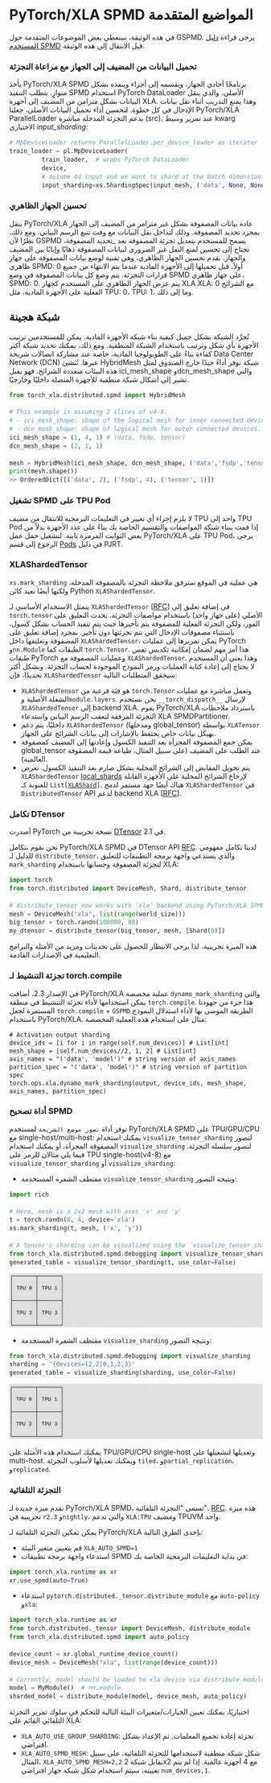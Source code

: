 # PyTorch/XLA SPMD المواضيع المتقدمة

في هذه الوثيقة، سنغطي بعض الموضوعات المتقدمة حول GSPMD. يرجى قراءة [دليل المستخدم SPMD](https://github.com/pytorch/xla/blob/master/docs/spmd_basic.md) قبل الانتقال إلى هذه الوثيقة.

### تحميل البيانات من المضيف إلى الجهاز مع مراعاة التجزئة

يأخذ PyTorch/XLA SPMD برنامجًا أحادي الجهاز، ويقسمه إلى أجزاء وينفذه بشكل متوازٍ. يتطلب التنفيذ SPMD استخدام PyTorch DataLoader الأصلي، والذي ينقل البيانات بشكل متزامن من المضيف إلى أجهزة XLA. وهذا يمنع التدريب أثناء نقل بيانات الإدخال في كل خطوة. لتحسين أداء تحميل البيانات الأصلي، جعلنا PyTorch/XLA ParallelLoader يدعم التجزئة المدخلة مباشرة (src)، عند تمرير وسيط kwarg الاختياري _input_sharding_:

```python
# MpDeviceLoader returns ParallelLoader.per_device_loader as iterator
train_loader = pl.MpDeviceLoader(
         train_loader,  # wraps PyTorch DataLoader
         device,
	     # assume 4d input and we want to shard at the batch dimension.
         input_sharding=xs.ShardingSpec(input_mesh, ('data', None, None, None)))
```

### تحسين الجهاز الظاهري

ينقل PyTorch/XLA عادة بيانات المصفوفة بشكل غير متزامر من المضيف إلى الجهاز بمجرد تحديد المصفوفة. وذلك لتداخل نقل البيانات مع وقت تتبع الرسم البياني. ومع ذلك، نظرًا لأن GSPMD يسمح للمستخدم بتعديل تجزئة المصفوفة بعد _تحديد المصفوفة، نحتاج إلى تحسين لمنع النقل غير الضروري لبيانات المصفوفة ذهابًا وإيابًا بين المضيف والجهاز. نقدم تحسين الجهاز الظاهري، وهي تقنية لوضع بيانات المصفوفة على جهاز ظاهري SPMD: 0 أولاً، قبل تحميلها إلى الأجهزة المادية عندما يتم الانتهاء من جميع قرارات التجزئة. يتم وضع كل بيانات المصفوفة في وضع SPMD على جهاز ظاهري، SPMD: 0. يتم عرض الجهاز الظاهري على المستخدم كجهاز XLA XLA: 0 مع الشرائح الفعلية على الأجهزة المادية، مثل TPU: 0، TPU: 1، وما إلى ذلك.

## شبكة هجينة

تُجرِّد الشبكة بشكل جميل كيفية بناء شبكة الأجهزة المادية. يمكن للمستخدمين ترتيب الأجهزة بأي شكل وترتيب باستخدام الشبكة المنطقية. ومع ذلك، يمكنك تحديد شبكة أكثر كفاءة بناءً على الطوبولوجيا المادية، خاصة عند مشاركة اتصالات شريحة Data Center Network (DCN) عبرها. تُنشئ HybridMesh شبكة توفر أداءً جيدًا خارج الصندوق لمثل هذه البيئات متعددة الشرائح. فهو يقبل ici_mesh_shape وdcn_mesh_shape والتي تشير إلى أشكال شبكة منطقية للأجهزة المتصلة داخليًا وخارجيًا.

```python
from torch_xla.distributed.spmd import HybridMesh

# This example is assuming 2 slices of v4-8.
# - ici_mesh_shape: shape of the logical mesh for inner connected devices.
# - dcn_mesh_shape: shape of logical mesh for outer connected devices.
ici_mesh_shape = (1, 4, 1) # (data, fsdp, tensor)
dcn_mesh_shape = (2, 1, 1)

mesh = HybridMesh(ici_mesh_shape, dcn_mesh_shape, ('data','fsdp','tensor'))
print(mesh.shape())
>> OrderedDict([('data', 2), ('fsdp', 4), ('tensor', 1)])
```

### تشغيل SPMD على TPU Pod

لا يلزم إجراء أي تغيير في التعليمات البرمجية للانتقال من مضيف TPU واحد إلى TPU Pod إذا قمت ببناء شبكة المواصفات والتقسيم الخاصة بك بناءً على عدد الأجهزة بدلاً من بعض الثوابت المرمزة ثابتة. لتشغيل حمل عمل PyTorch/XLA على TPU Pod، يرجى الرجوع إلى قسم [Pods](https://github.com/pytorch/xla/blob/master/docs/pjrt.md#pods) في دليل PJRT.

### XLAShardedTensor

`xs.mark_sharding` هي عملية في الموقع سترفق ملاحظة التجزئة بالمصفوفة المدخلة، ولكنها أيضًا تعيد كائن Python `XLAShardedTensor`.

يتمثل الاستخدام الأساسي لـ `XLAShardedTensor` [[RFC](https://github.com/pytorch/xla/issues/3871)] في إضافة تعليق إلى `torch.tensor` الأصلي (على جهاز واحد) باستخدام مواصفات التجزئة. يحدث التعليق على الفور، ولكن التجزئة الفعلية للمصفوفة يتم تأخيرها حيث يتم تنفيذ الحساب بشكل كسول، باستثناء مصفوفات الإدخال التي تتم تجزئتها دون تأخير. بمجرد إضافة تعليق على المصفوفة وتغليفها داخل `XLAShardedTensor`، يمكن تمريرها إلى عمليات PyTorch و`nn.Module` الطبقات كما `torch.Tensor`. هذا أمر مهم لضمان إمكانية تكديس نفس طبقات PyTorch وعمليات المصفوفة مع `XLAShardedTensor`. وهذا يعني أن المستخدم لا يحتاج إلى إعادة كتابة العمليات ورمز النموذج الموجودة لحساب التجزئة. وبشكل أكثر تحديدًا، فإن `XLAShardedTensor` سيحقق المتطلبات التالية:

* `XLAShardedTensor` هو فئة فرعية من `torch.Tensor` وتعمل مباشرة مع عمليات الشعلة الأصلية و`module.layers`. نحن نستخدم `__torch_dispatch__` لإرسال `XLAShardedTensor` إلى backend XLA. يقوم PyTorch/XLA باسترداد ملاحظات التجزئة المرفقة لتعقب الرسم البياني واستدعاء XLA SPMDPartitioner.
* داخليًا، يتم دعم `XLAShardedTensor` (ومدخلها global_tensor) بواسطة `XLATensor` بهيكل بيانات خاص يحتفظ بالإشارات إلى بيانات الشرائح على الجهاز.
* يمكن جمع المصفوفة المجزأة بعد التنفيذ الكسول وإعادتها إلى المضيف كمصفوفة global_tensor عند الطلب على المضيف (على سبيل المثال، طباعة قيمة المصفوفة العالمية).
* يتم تحويل المقابض إلى الشرائح المحلية بشكل صارم بعد التنفيذ الكسول. تعرض `XLAShardedTensor` [local_shards](https://github.com/pytorch/xla/blob/4e8e5511555073ce8b6d1a436bf808c9333dcac6/torch_xla/distributed/spmd/xla_sharded_tensor.py#L117) لإرجاع الشرائح المحلية على الأجهزة القابلة للعنونة كـ <code>List[[XLAShard](https://github.com/pytorch/xla/blob/4e8e5511555073ce8b6d1a436bf808c9333dcac6/torch_xla/distributed/spmd/xla_sharded_tensor.py#L12)]</code>.
هناك أيضًا جهد مستمر لدمج <code>XLAShardedTensor</code> في <code>DistributedTensor</code> API لدعم backend XLA [[RFC](https://github.com/pytorch/pytorch/issues/92909)].

### تكامل DTensor

أصدرت PyTorch نسخة تجريبية من [DTensor](https://github.com/pytorch/pytorch/blob/main/torch/distributed/_tensor/README.md) في 2.1.

نحن نقوم بتكامل PyTorch/XLA SPMD في DTensor API [RFC](https://github.com/pytorch/pytorch/issues/92909). لدينا تكامل مفهومي للدليل لـ `distribute_tensor`، والذي يستدعي واجهة برمجة التطبيقات للتعليق `mark_sharding` لتجزئة المصفوفة وحسابها باستخدام XLA:

```python
import torch
from torch.distributed import DeviceMesh, Shard, distribute_tensor

# distribute_tensor now works with `xla` backend using PyTorch/XLA SPMD.
mesh = DeviceMesh("xla", list(range(world_size)))
big_tensor = torch.randn(100000, 88)
my_dtensor = distribute_tensor(big_tensor, mesh, [Shard(0)])
```

هذه الميزة تجريبية، لذا يرجى الانتظار للحصول على تحديثات ومزيد من الأمثلة والبرامج التعليمية في الإصدارات القادمة.

### تجزئة التنشيط لـ torch.compile

في الإصدار 2.3، أضافت PyTorch/XLA عملية مخصصة `dynamo_mark_sharding` والتي يمكن استخدامها لأداء تجزئة التنشيط في منطقة `torch.compile`. هذا جزء من جهودنا المستمرة لجعل `torch.compile` + `GSPMD` الطريقة الموصى بها لأداء استدلال النموذج باستخدام PyTorch/XLA. مثال على استخدام هذه العملية المخصصة:

```
# Activation output sharding
device_ids = [i for i in range(self.num_devices)] # List[int]
mesh_shape = [self.num_devices//2, 1, 2] # List[int]
axis_names = "('data', 'model')" # string version of axis_names
partition_spec = "('data', 'model')" # string version of partition spec
torch.ops.xla.dynamo_mark_sharding(output, device_ids, mesh_shape, axis_names, partition_spec)
```

### أداة تصحيح SPMD

نوفر أداة `تصور موضع الشريحة` لمستخدم PyTorch/XLA SPMD على TPU/GPU/CPU مع single-host/multi-host: يمكنك استخدام `visualize_tensor_sharding` لتصور المصفوفة المجزأة، أو يمكنك استخدام `visualize_sharding` لتصور سلسلة التجزئة. فيما يلي مثالان للرمز على TPU single-host(v4-8) مع `visualize_tensor_sharding` أو `visualize_sharding`:

- مقتطف الشفرة المستخدمة `visualize_tensor_sharding` ونتيجة التصور:

```python
import rich

# Here, mesh is a 2x2 mesh with axes 'x' and 'y'
t = torch.randn(8, 4, device='xla')
xs.mark_sharding(t, mesh, ('x', 'y'))

# A tensor's sharding can be visualized using the `visualize_tensor_sharding` method
from torch_xla.distributed.spmd.debugging import visualize_tensor_sharding
generated_table = visualize_tensor_sharding(t, use_color=False)
```

<picture>
<source media="(prefers-color-scheme: dark)" srcset="_static/img/spmd_debug_1.png">
<img alt="visualize_tensor_sharding example on TPU v4-8(single-host)" src="_static/img/spmd_debug_1_light.png">
</picture>

- مقتطف الشفرة المستخدمة `visualize_sharding` ونتيجة التصور:

```python
from torch_xla.distributed.spmd.debugging import visualize_sharding
sharding = '{devices=[2,2]0,1,2,3}'
generated_table = visualize_sharding(sharding, use_color=False)
```

<picture>
<source media="(prefers-color-scheme: dark)" srcset="_static/img/spmd_debug_2.png">
<img alt="visualize_sharding example on TPU v4-8(single-host)" src="_static/img/spmd_debug_2_light.png">
</picture>

يمكنك استخدام هذه الأمثلة على TPU/GPU/CPU single-host وتعديلها لتشغيلها على multi-host. ويمكنك تعديلها لأسلوب التجزئة `tiled`، و`partial_replication`، و`replicated`.

### التجزئة التلقائية

نقدم ميزة جديدة لـ PyTorch/XLA SPMD، تسمى "التجزئة التلقائية"، [RFC](https://github.com/pytorch/xla/issues/6322). هذه ميزة تجريبية في `r2.3` و`nightly`، والتي تدعم `XLA:TPU` ومضيف TPUVM واحد.

يمكن تمكين التجزئة التلقائية لـ PyTorch/XLA بإحدى الطرق التالية:

- قم بتعيين متغير البيئة `XLA_AUTO_SPMD=1`
- استدعاء واجهة برمجة تطبيقات SPMD في بداية التعليمات البرمجية الخاصة بك:

```python
import torch_xla.runtime as xr
xr.use_spmd(auto=True)
```

- استدعاء `pytorch.distributed._tensor.distribute_module` مع `auto-policy` و`xla`:

```python
import torch_xla.runtime as xr
from torch.distributed._tensor import DeviceMesh, distribute_module
from torch_xla.distributed.spmd import auto_policy

device_count = xr.global_runtime_device_count()
device_mesh = DeviceMesh("xla", list(range(device_count)))

# Currently, model should be loaded to xla device via distribute_module.
model = MyModule()  # nn.module
sharded_model = distribute_module(model, device_mesh, auto_policy)
```

اختياريًا، يمكنك تعيين الخيارات/متغيرات البيئة التالية للتحكم في سلوك
تمرير التجزئة التلقائي القائم على XLA:

- `XLA_AUTO_USE_GROUP_SHARDING`: تجزئة إعادة تجميع المعلمات. تم الإعداد بشكل افتراضي.
- `XLA_AUTO_SPMD_MESH`: شكل شبكة منطقية لاستخدامها للتجزئة التلقائية. على سبيل المثال،
`XLA_AUTO_SPMD_MESH=2,2` يقابل شبكة 2x2 مع 4 أجهزة عالمية. إذا لم يتم تعيينه،
سيتم استخدام شكل شبكة جهاز افتراضي `num_devices,1`.